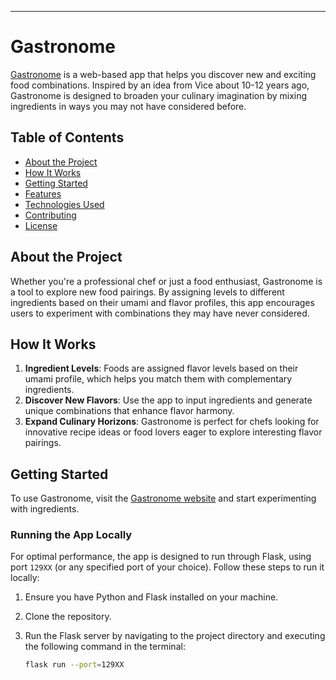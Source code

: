 ----

# Gastronome

[Gastronome](https://idiosyncapricorn.github.io/Gastronome/) is a web-based app that helps you discover new and exciting food combinations. Inspired by an idea from Vice about 10-12 years ago, Gastronome is designed to broaden your culinary imagination by mixing ingredients in ways you may not have considered before.

## Table of Contents
- [About the Project](#about-the-project)
- [How It Works](#how-it-works)
- [Getting Started](#getting-started)
- [Features](#features)
- [Technologies Used](#technologies-used)
- [Contributing](#contributing)
- [License](#license)

## About the Project

Whether you're a professional chef or just a food enthusiast, Gastronome is a tool to explore new food pairings. By assigning levels to different ingredients based on their umami and flavor profiles, this app encourages users to experiment with combinations they may have never considered.

## How It Works

1. **Ingredient Levels**: Foods are assigned flavor levels based on their umami profile, which helps you match them with complementary ingredients.
2. **Discover New Flavors**: Use the app to input ingredients and generate unique combinations that enhance flavor harmony.
3. **Expand Culinary Horizons**: Gastronome is perfect for chefs looking for innovative recipe ideas or food lovers eager to explore interesting flavor pairings.

## Getting Started

To use Gastronome, visit the [Gastronome website](https://idiosyncapricorn.github.io/Gastronome/) and start experimenting with ingredients.

### Running the App Locally

For optimal performance, the app is designed to run through Flask, using port `129XX` (or any specified port of your choice). Follow these steps to run it locally:

1. Ensure you have Python and Flask installed on your machine.
2. Clone the repository.
3. Run the Flask server by navigating to the project directory and executing the following command in the terminal:
   
   ```bash
   flask run --port=129XX
